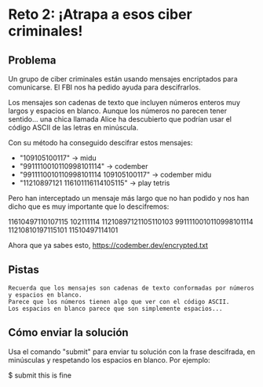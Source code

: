 # Reto 2: ¡Atrapa a esos ciber criminales!

## Problema

Un grupo de ciber criminales están usando mensajes encriptados para comunicarse. El FBI nos ha pedido ayuda para descifrarlos.

Los mensajes son cadenas de texto que incluyen números enteros muy largos y espacios en blanco. Aunque los números no parecen tener sentido... una chica llamada Alice ha descubierto que podrían usar el código ASCII de las letras en minúscula.

Con su método ha conseguido descifrar estos mensajes:

- "109105100117" -> midu
- "9911110010110998101114" -> codember
- "9911110010110998101114 109105100117" -> codember midu
- "11210897121 116101116114105115" -> play tetris

Pero han interceptado un mensaje más largo que no han podido y nos han dicho que es muy importante que lo descifremos:

11610497110107115 102111114 11210897121105110103 9911110010110998101114 11210810197115101 11510497114101

Ahora que ya sabes esto, https://codember.dev/encrypted.txt

## Pistas

    Recuerda que los mensajes son cadenas de texto conformadas por números y espacios en blanco.
    Parece que los números tienen algo que ver con el código ASCII.
    Los espacios en blanco parece que son simplemente espacios...

## Cómo enviar la solución

Usa el comando "submit" para enviar tu solución con la frase descifrada, en minúsculas y respetando los espacios en blanco. Por ejemplo:

$ submit this is fine
